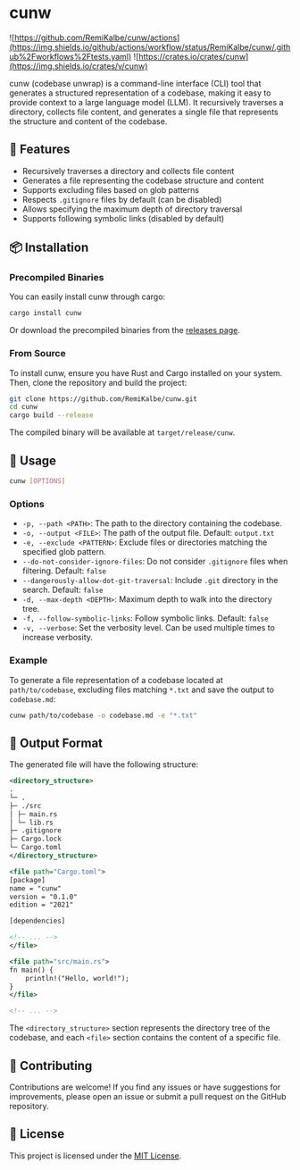# cunw

![https://github.com/RemiKalbe/cunw/actions](https://img.shields.io/github/actions/workflow/status/RemiKalbe/cunw/.github%2Fworkflows%2Ftests.yaml)
![https://crates.io/crates/cunw](https://img.shields.io/crates/v/cunw)

cunw (codebase unwrap) is a command-line interface (CLI) tool that generates a structured representation of a codebase, making it easy to provide context to a large language model (LLM). It recursively traverses a directory, collects file content, and generates a single file that represents the structure and content of the codebase.

## 🌟 Features

- Recursively traverses a directory and collects file content
- Generates a file representing the codebase structure and content
- Supports excluding files based on glob patterns
- Respects `.gitignore` files by default (can be disabled)
- Allows specifying the maximum depth of directory traversal
- Supports following symbolic links (disabled by default)

## 📦 Installation

### Precompiled Binaries

You can easily install cunw through cargo:

```bash
cargo install cunw
```

Or download the precompiled binaries from the [releases page](https://github.com/RemiKalbe/cunw/releases).

### From Source

To install cunw, ensure you have Rust and Cargo installed on your system. Then, clone the repository and build the project:

```bash
git clone https://github.com/RemiKalbe/cunw.git
cd cunw
cargo build --release
```

The compiled binary will be available at `target/release/cunw`.

## 🚀 Usage

```bash
cunw [OPTIONS]
```

### Options

- `-p, --path <PATH>`: The path to the directory containing the codebase.
- `-o, --output <FILE>`: The path of the output file. Default: `output.txt`
- `-e, --exclude <PATTERN>`: Exclude files or directories matching the specified glob pattern.
- `--do-not-consider-ignore-files`: Do not consider `.gitignore` files when filtering. Default: `false`
- `--dangerously-allow-dot-git-traversal`: Include `.git` directory in the search. Default: `false`
- `-d, --max-depth <DEPTH>`: Maximum depth to walk into the directory tree.
- `-f, --follow-symbolic-links`: Follow symbolic links. Default: `false`
- `-v, --verbose`: Set the verbosity level. Can be used multiple times to increase verbosity.

### Example

To generate a file representation of a codebase located at `path/to/codebase`, excluding files matching `*.txt` and save the output to `codebase.md`:

```bash
cunw path/to/codebase -o codebase.md -e "*.txt"
```

## 📝 Output Format

The generated file will have the following structure:

```xml
<directory_structure>
.
└─ .
├─ ./src
│ ├─ main.rs
│ └─ lib.rs
├─ .gitignore
├─ Cargo.lock
└─ Cargo.toml
</directory_structure>

<file path="Cargo.toml">
[package]
name = "cunw"
version = "0.1.0"
edition = "2021"

[dependencies]

<!-- ... -->
</file>

<file path="src/main.rs">
fn main() {
    println!("Hello, world!");
}
</file>

<!-- ... -->
```

The `<directory_structure>` section represents the directory tree of the codebase, and each `<file>` section contains the content of a specific file.

## 🤝 Contributing

Contributions are welcome! If you find any issues or have suggestions for improvements, please open an issue or submit a pull request on the GitHub repository.

## 📄 License

This project is licensed under the [MIT License](LICENSE).
